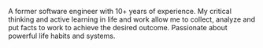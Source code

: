 
A former software engineer with 10+ years of experience. My critical thinking and active learning in life and work allow me to collect, analyze and put facts to work to achieve the desired outcome. Passionate about powerful life habits and systems.
